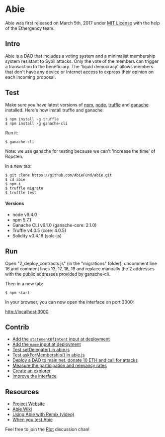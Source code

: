# Abie

Abie was first released on March 5th, 2017 under [MIT License](https://github.com/AbieFund/abie/blob/master/LICENSE) with the help of the Ethergency team.

## Intro

Abie is a DAO that includes a voting system and a minimalist membership system resistant to Sybil attacks. Only the vote of the members can trigger a transaction to the beneficiary. The 'liquid democracy' allows members that don't have any device or Internet access to express their opinion on each incoming proposal.

## Test

Make sure you have latest versions of [npm](https://www.npmjs.com/), [node](https://nodejs.org/en/), [truffle](https://github.com/trufflesuite/truffle) and [ganache](https://www.npmjs.com/package/ganache-cli) installed. Here's how install truffle and ganache:

```
$ npm install -g truffle
$ npm install -g ganache-cli
```
Run it: 

```
$ ganache-cli
```
Note: we use ganache for testing because we can't 'increase the time' of Ropsten. 

In a new tab:

```
$ git clone https://github.com/AbieFund/abie.git
$ cd abie
$ npm i
$ truffle migrate
$ truffle test
```
#### Versions

* node v9.4.0
* npm 5.7.1
* Ganache CLI v6.1.0 (ganache-core: 2.1.0)
* Truffle v4.0.5 (core: 4.0.5)
* Solidity v0.4.18 (solc-js)

## Run

Open "2_deploy_contracts.js" (in the "migrations" folder), uncomment line 16 and comment lines 13, 17, 18, 19 and replace manually the 2 addresses with the public addresses provided by ganache-cli. 

Then in a new tab: 

```
$ npm start
```

In your browser, you can now open the interface on port 3000:  

[http://localhost:3000](http://localhost:3000)

## Contrib

* [Add the `statementOfIntent` input at deployment](https://github.com/AbieFund/abie/projects/1#card-9604673)
* [Add the `name` input at deployment](https://github.com/AbieFund/abie/projects/1#card-9604684)
* [Test setDelegate() in abie.js ](https://github.com/AbieFund/abie/projects/1#card-9604692)
* [Test askForMembership() in abie.js ](https://github.com/AbieFund/abie/projects/1#card-9604696)
* [Deploy a DAO to main net, donate 10 ETH and call for attacks](https://github.com/AbieFund/abie/projects/1#card-9604705)
* [Measure the participation and relevancy rates](https://github.com/AbieFund/abie/projects/1#card-9604708)
* [Create an explorer](https://github.com/AbieFund/abie/projects/1#card-9604722)
* [Improve the interface](https://github.com/AbieFund/abie/projects/1#card-9604731)

## Resources

* [Project Website](http://abie.fund/) 
* [Abie Wiki](https://github.com/AbieFund/abie/wiki)
* [Using Abie with Remix (video)](https://youtu.be/NCzbua9R_eE)
* [When you test Abie](https://imgur.com/a/m7fFvVi)

Feel free to join the [Riot](https://riot.im/app/#/room/#abie:matrix.org) discussion chan!
